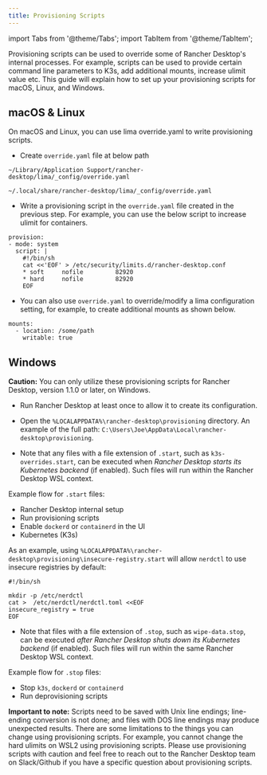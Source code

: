 ```yaml
---
title: Provisioning Scripts
---
```


import Tabs from '@theme/Tabs';
import TabItem from '@theme/TabItem';

<head>
  <link rel="canonical" href="https://docs.rancherdesktop.io/how-to-guides/provisioning-scripts"/>
</head>

Provisioning scripts can be used to override some of Rancher Desktop's internal processes. For example, scripts can be used to provide certain command line parameters to K3s, add additional mounts, increase ulimit value etc. This guide will explain how to set up your provisioning scripts for macOS, Linux, and Windows.

## macOS & Linux
On macOS and Linux, you can use lima override.yaml to write provisioning scripts. 

- Create `override.yaml` file at below path

<Tabs groupId="os">
  <TabItem value="macOS" default>

```
~/Library/Application Support/rancher-desktop/lima/_config/override.yaml
```

  </TabItem>
  <TabItem value="Linux">

```
~/.local/share/rancher-desktop/lima/_config/override.yaml
```

  </TabItem>
</Tabs>

- Write a provisioning script in the `override.yaml` file created in the previous step. For example, you can use the below script to increase ulimit for containers.

```
provision:
- mode: system
  script: |
    #!/bin/sh
    cat <<'EOF' > /etc/security/limits.d/rancher-desktop.conf
    * soft     nofile         82920
    * hard     nofile         82920
    EOF
```
- You can also use `override.yaml` to override/modify a lima configuration setting, for example, to create additional mounts as shown below.
```
mounts:
  - location: /some/path 
    writable: true
```

## Windows 
**Caution:** You can only utilize these provisioning scripts for Rancher Desktop, version 1.1.0 or later, on Windows.

- Run Rancher Desktop at least once to allow it to create its configuration.

- Open the `%LOCALAPPDATA%\rancher-desktop\provisioning` directory. An example of the full path: `C:\Users\Joe\AppData\Local\rancher-desktop\provisioning`.

- Note that any files with a file extension of `.start`, such as `k3s-overrides.start`, can be executed when _Rancher Desktop starts its Kubernetes backend_ (if enabled). Such files will run within the Rancher Desktop WSL context.

Example flow for `.start` files:
- Rancher Desktop internal setup
- Run provisioning scripts
- Enable `dockerd` or `containerd` in the UI
- Kubernetes (K3s)

As an example, using `%LOCALAPPDATA%\rancher-desktop\provisioning\insecure-registry.start` will allow `nerdctl` to use insecure registries by default:

```
#!/bin/sh

mkdir -p /etc/nerdctl
cat >  /etc/nerdctl/nerdctl.toml <<EOF
insecure_registry = true
EOF
```

- Note that files with a file extension of `.stop`, such as `wipe-data.stop`, can be executed _after Rancher Desktop shuts down its Kubernetes backend_ (if enabled). Such files will run within the same Rancher Desktop WSL context.

Example flow for `.stop` files:
- Stop `k3s`, `dockerd` or `containerd`
- Run deprovisioning scripts

**Important to note:** Scripts need to be saved with Unix line endings; line-ending conversion is not done; and files with DOS line endings may produce unexpected results. There are some limitations to the things you can change using provisioning scripts. For example, you cannot change the hard ulimits on WSL2 using provisioning scripts. Please use provisioning scripts with caution and feel free to reach out to the Rancher Desktop team on Slack/Github if you have a specific question about provisioning scripts.
